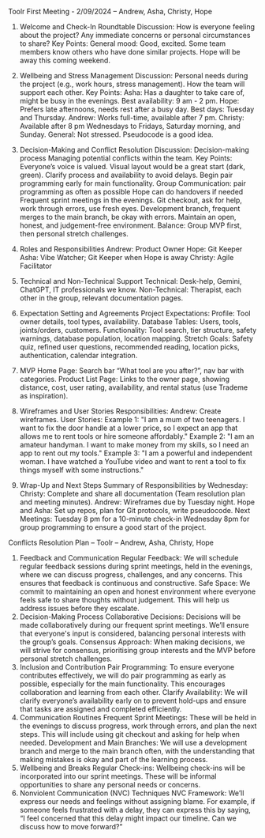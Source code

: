 Toolr First Meeting - 2/09/2024
– Andrew, Asha, Christy, Hope

1. Welcome and Check-In
Roundtable Discussion:
How is everyone feeling about the project?
Any immediate concerns or personal circumstances to share?
Key Points:
General mood: Good, excited.
Some team members know others who have done similar projects.
Hope will be away this coming weekend.

2. Wellbeing and Stress Management
Discussion:
Personal needs during the project (e.g., work hours, stress management).
How the team will support each other.
Key Points:
Asha: Has a daughter to take care of, might be busy in the evenings. Best availability: 9 am - 2 pm.
Hope: Prefers late afternoons, needs rest after a busy day. Best days: Tuesday and Thursday.
Andrew: Works full-time, available after 7 pm.
Christy: Available after 8 pm Wednesdays to Fridays, Saturday morning, and Sunday.
General: Not stressed. Pseudocode is a good idea.

3. Decision-Making and Conflict Resolution
Discussion:
Decision-making process 
Managing potential conflicts within the team.
Key Points:
Everyone’s voice is valued.
Visual layout would be a great start (dark, green).
Clarify process and availability to avoid delays.
Begin pair programming early for main functionality.
Group Communication:
pair programming as often as possible
Hope can do handovers if needed
Frequent sprint meetings in the evenings.
Git checkout, ask for help, work through errors, use fresh eyes.
Development branch, frequent merges to the main branch, be okay with errors.
Maintain an open, honest, and judgement-free environment.
Balance: Group MVP first, then personal stretch challenges.

4. Roles and Responsibilities
Andrew: Product Owner
Hope: Git Keeper
Asha: Vibe Watcher; Git Keeper when Hope is away
Christy: Agile Facilitator

5. Technical and Non-Technical Support
Technical: Desk-help, Gemini, ChatGPT, IT professionals we know.
Non-Technical: Therapist, each other in the group, relevant documentation pages.

6. Expectation Setting and Agreements
Project Expectations:
Profile: Tool owner details, tool types, availability.
Database Tables: Users, tools, joints/orders, customers.
Functionality: Tool search, tier structure, safety warnings, database population, location mapping.
Stretch Goals: Safety quiz, refined user questions, recommended reading, location picks, authentication, calendar integration.

7. MVP
Home Page: Search bar “What tool are you after?”, nav bar with categories.
Product List Page: Links to the owner page, showing distance, cost, user rating, availability, and rental status (use Trademe as inspiration).

8. Wireframes and User Stories
Responsibilities:
Andrew: Create wireframes.
User Stories:
Example 1: "I am a mum of two teenagers. I want to fix the door handle at a lower price, so I expect an app that allows me to rent tools or hire someone affordably."
Example 2: "I am an amateur handyman. I want to make money from my skills, so I need an app to rent out my tools."
Example 3: "I am a powerful and independent woman. I have watched a YouTube video and want to rent a tool to fix things myself with some instructions."

9. Wrap-Up and Next Steps
Summary of Responsibilities by Wednesday:
Christy: Complete and share all documentation (Team resolution plan and meeting minutes).
Andrew: Wireframes due by Tuesday night.
Hope and Asha: Set up repos, plan for Git protocols, write pseudocode.
Next Meetings:
Tuesday 8 pm for a 10-minute check-in
Wednesday 8pm for group programming to ensure a good start of the project.

Conflicts Resolution Plan – Toolr
– Andrew, Asha, Christy, Hope

1. Feedback and Communication
Regular Feedback: We will schedule regular feedback sessions during sprint meetings, held in the evenings, where we can discuss progress, challenges, and any concerns. This ensures that feedback is continuous and constructive.
Safe Space: We commit to maintaining an open and honest environment where everyone feels safe to share thoughts without judgement. This will help us address issues before they escalate.
2. Decision-Making Process
Collaborative Decisions: Decisions will be made collaboratively during our frequent sprint meetings. We’ll ensure that everyone's input is considered, balancing personal interests with the group’s goals.
Consensus Approach: When making decisions, we will strive for consensus, prioritising group interests and the MVP before personal stretch challenges.
3. Inclusion and Contribution
Pair Programming: To ensure everyone contributes effectively, we will do pair programming as early as possible, especially for the main functionality. This encourages collaboration and learning from each other.
Clarify Availability: We will clarify everyone’s availability early on to prevent hold-ups and ensure that tasks are assigned and completed efficiently.
4. Communication Routines
Frequent Sprint Meetings: These will be held in the evenings to discuss progress, work through errors, and plan the next steps. This will include using git checkout and asking for help when needed.
Development and Main Branches: We will use a development branch and merge to the main branch often, with the understanding that making mistakes is okay and part of the learning process.
5. Wellbeing and Breaks
Regular Check-ins: Wellbeing check-ins will be incorporated into our sprint meetings. These will be informal opportunities to share any personal needs or concerns.
6. Nonviolent Communication (NVC) Techniques
NVC Framework: We’ll express our needs and feelings without assigning blame. For example, if someone feels frustrated with a delay, they can express this by saying, “I feel concerned that this delay might impact our timeline. Can we discuss how to move forward?”


